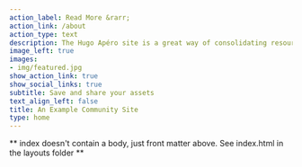 ```yaml
---
action_label: Read More &rarr;
action_link: /about
action_type: text
description: The Hugo Apéro site is a great way of consolidating resources for your internal data science community.
image_left: true
images:
- img/featured.jpg
show_action_link: true
show_social_links: true
subtitle: Save and share your assets
text_align_left: false
title: An Example Community Site
type: home
---
```


** index doesn't contain a body, just front matter above.
See index.html in the layouts folder **
